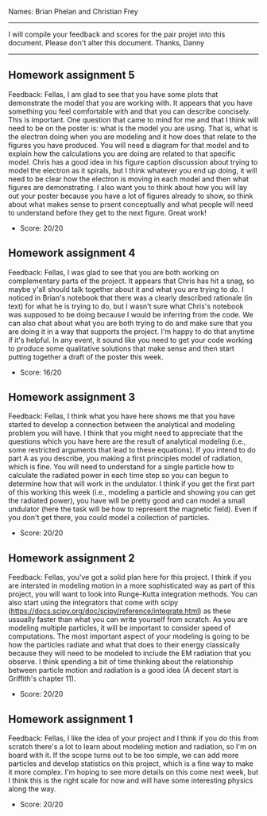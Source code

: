 Names: Brian Phelan and Christian Frey

------

I will compile your feedback and scores for the pair projet into this document. Please don't alter this document.
Thanks, Danny

------

## Homework assignment 5

Feedback: Fellas, I am glad to see that you have some plots that demonstrate the model that you are working with. It appears that you have something you feel comfortable with and that you can describe concisely. This is important. One question that came to mind for me and that I think will need to be on the poster is: what is the model you are using. That is, what is the electron doing when you are modeling and it how does that relate to the figures you have produced. You will need a diagram for that model and to explain how the calculations you are doing are related to that specific model. Chris has a good idea in his figure caption discussion about trying to model the electron as it spirals, but I think whatever you end up doing, it will need to be clear how the electron is moving in each model and then what figures are demonstrating. I also want you to think about how you will lay out your poster because you have a lot of figures already to show, so think about what makes sense to prsent conceptually and what people will need to understand before they get to the next figure. Great work!

* Score: 20/20

## Homework assignment 4

Feedback: Fellas, I was glad to see that you are both working on complementary parts of the project. It appears that Chris has hit a snag, so maybe y'all should talk together about it and what you are trying to do. I noticed in Brian's notebook that there was a clearly described rationale (in text) for what he is trying to do, but I wasn't sure what Chris's notebook was supposed to be doing because I would be inferring from the code. We can also chat about what you are both trying to do and make sure that you are doing it in a way that supports the project. I'm happy to do that anytime if it's helpful. In any event, it sound like you need to get your code working to produce some qualitative solutions that make sense and then start putting together a draft of the poster this week.

* Score: 16/20

## Homework assignment 3

Feedback: Fellas, I think what you have here shows me that you have started to develop a connection between the analytical and modeling problem you will have. I think that you might need to appreciate that the questions which you have here are the result of analytical modeling (i.e., some restricted arguments that lead to these equations). If you intend to do part A as you describe, you making a first principles model of radiation, which is fine. You will need to understand for a single particle how to calculate the radiated power in each time step so you can begun to determine how that will work in the undulator. I think if you get the first part of this working this week (i.e., modeling a particle and showing you can get the radiated power), you have will be pretty good and can model a small undulator (here the task will be how to represent the magnetic field). Even if you don't get there, you could model a collection of particles.

* Score: 20/20

## Homework assignment 2

Feedback: Fellas, you've got a solid plan here for this project. I think if you are intersted in modeling motion in a more sophisticated way as part of this project, you will want to look into Runge-Kutta integration methods. You can also start using the integrators that come with scipy (https://docs.scipy.org/doc/scipy/reference/integrate.html) as these ussually faster than what you can write yourself from scratch. As you are modeling multiple particles, it will be important to consider speed of computations. The most important aspect of your modeling is going to be how the particles radiate and what that does to their energy classically because they will need to be modeled to include the EM radiation that you observe. I think spending a bit of time thinking about the relationship between particle motion and radiation is a good idea (A decent start is Griffith's chapter 11).

* Score: 20/20

## Homework assignment 1

Feedback: Fellas, I like the idea of your project and I think if you do this from scratch there's a lot to learn about modeling motion and radiation, so I'm on board with it. If the scope turns out to be too simple, we can add more particles and develop statistics on this project, which is a fine way to make it more complex. I'm hoping to see more details on this come next week, but I think this is the right scale for now and will have some interesting physics along the way.

* Score: 20/20
